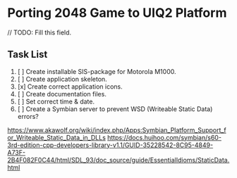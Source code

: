 Porting 2048 Game to UIQ2 Platform
==================================

// TODO: Fill this field.

## Task List

1. [ ] Create installable SIS-package for Motorola M1000.
2. [ ] Create application skeleton.
3. [x] Create correct application icons.
4. [ ] Create documentation files.
5. [ ] Set correct time & date.
6. [ ] Create a Symbian server to prevent WSD (Writeable Static Data) errors?

https://www.akawolf.org/wiki/index.php/Apps:Symbian_Platform_Support_for_Writeable_Static_Data_in_DLLs
https://docs.huihoo.com/symbian/s60-3rd-edition-cpp-developers-library-v1.1/GUID-35228542-8C95-4849-A73F-2B4F082F0C44/html/SDL_93/doc_source/guide/EssentialIdioms/StaticData.html
